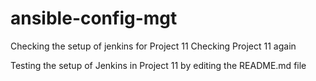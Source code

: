 # ansible-config-mgt


Checking the setup of jenkins for Project 11
Checking Project 11 again

Testing the setup of Jenkins in Project 11 by editing the README.md file
